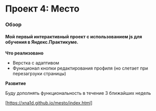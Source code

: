 # Проект 4: Место

### Обзор

#### Мой первый интерактивный проект с использованием js для обучения в Яндекс.Практикуме.

**Что реализовано**

* Верстка с адаптивом
* Функционал кнопки редактирования профиля (но слетает при перезагрзуки страницы)

**Развитие**

Буду дополнять функциональность в течение 3 ближайших недель

[https://xna1d.github.io/mesto/index.html]